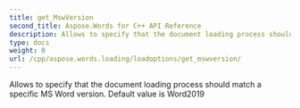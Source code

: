 ```yaml
---
title: get_MswVersion
second_title: Aspose.Words for C++ API Reference
description: Allows to specify that the document loading process should match a specific MS Word version. Default value is Word2019
type: docs
weight: 0
url: /cpp/aspose.words.loading/loadoptions/get_mswversion/
---
```


Allows to specify that the document loading process should match a specific MS Word version. Default value is Word2019

